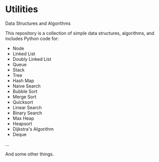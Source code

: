 # Utilities
Data Structures and Algorithms

This repository is a collection of simple data structures, algorithms, and 
includes Python code for:
- Node
- Linked List
- Doubly Linked List
- Queue
- Stack
- Tree
- Hash Map
- Naive Search
- Bubble Sort
- Merge Sort
- Quicksort
- Linear Search
- Binary Search
- Max Heap
- Heapsort
- Dijkstra's Algorithm
- Deque

...

And some other things.